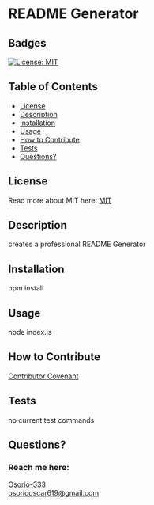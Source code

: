 # README Generator
  ## Badges
  [![License: MIT](https://img.shields.io/badge/License-MIT-yellow.svg)](https://opensource.org/licenses/MIT)

  ## Table of Contents
  * [License](#license)
  * [Description](#description)
  * [Installation](#installation)
  * [Usage](#usage)
  * [How to Contribute](#how-to-contribute)
  * [Tests](#tests)
  * [Questions?](#questions)

  ## License
  Read more about MIT here:
  [MIT](https://opensource.org/licenses/MIT)

  ## Description
  creates a professional README Generator

  ## Installation
  npm install

  ## Usage
  node index.js

  ## How to Contribute
  [Contributor Covenant](https://www.contributor-covenant.org/)  
  

  ## Tests
  no current test commands

  ## Questions?
  ### Reach me here: 
  [Osorio-333](https://github.com/Osorio-333)  
  osoriooscar619@gmail.com